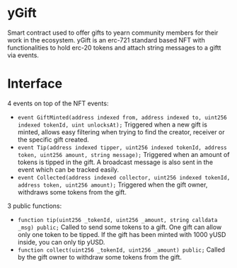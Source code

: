 # yGift

Smart contract used to offer gifts to yearn community members for their work in the ecosystem.
yGift is an erc-721 standard based NFT with functionalities to hold erc-20 tokens and attach string messages to a giftt via events.

# Interface

4 events on top of the NFT events:

-   `event GiftMinted(address indexed from, address indexed to, uint256 indexed tokenId, uint unlocksAt);`
    Triggered when a new gift is minted, allows easy filtering when trying to find the creator, receiver or the specific gift created.
-   `event Tip(address indexed tipper, uint256 indexed tokenId, address token, uint256 amount, string message);`
    Triggered when an amount of tokens is tipped in the gift. A broadcast message is also sent in the event which can be tracked easily.
-   `event Collected(address indexed collector, uint256 indexed tokenId, address token, uint256 amount);`
    Triggered when the gift owner, withdraws some tokens from the gift.

3 public functions:

-   `function tip(uint256 _tokenId, uint256 _amount, string calldata _msg) public;`
    Called to send some tokens to a gift. One gift can allow only one token to be tipped. If the gift has been minted with 1000 yUSD inside, you can only tip yUSD.
-   `function collect(uint256 _tokenId, uint256 _amount) public;`
    Called by the gift owner to withdraw some tokens from the gift.
